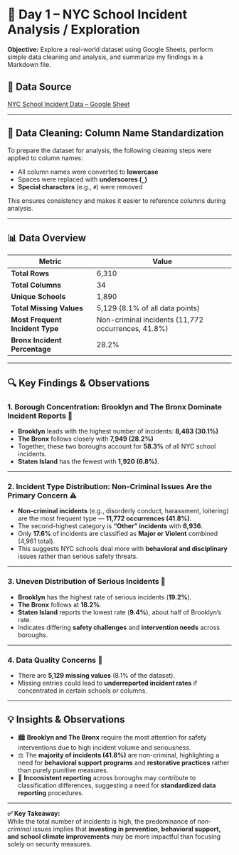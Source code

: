 # 🏫 Day 1 – NYC School Incident Analysis / Exploration
**Objective:** Explore a real-world dataset using Google Sheets, perform simple data cleaning and analysis, and summarize my findings in a Markdown file. 

## 🔗 Data Source
[NYC School Incident Data – Google Sheet](https://docs.google.com/spreadsheets/d/1fWFxYKdvhUIfAWDK6m5W6Ozl79oLoV8z-oe-TNpwErY/edit?gid=1900642373#gid=1900642373)

---

## 🧹 Data Cleaning: Column Name Standardization
To prepare the dataset for analysis, the following cleaning steps were applied to column names:

- All column names were converted to **lowercase**  
- Spaces were replaced with **underscores (`_`)**  
- **Special characters** (e.g., `#`) were removed  

This ensures consistency and makes it easier to reference columns during analysis.

---

## 📊 Data Overview

| **Metric** | **Value** |
|-------------|------------|
| **Total Rows** | 6,310 |
| **Total Columns** | 34 |
| **Unique Schools** | 1,890 |
| **Total Missing Values** | 5,129 (8.1% of all data points) |
| **Most Frequent Incident Type** | Non-criminal incidents (11,772 occurrences, 41.8%) |
| **Bronx Incident Percentage** | 28.2% |

---

## 🔍 Key Findings & Observations

### 1. Borough Concentration: Brooklyn and The Bronx Dominate Incident Reports 🗽
- **Brooklyn** leads with the highest number of incidents: **8,483 (30.1%)**  
- **The Bronx** follows closely with **7,949 (28.2%)**  
- Together, these two boroughs account for **58.3%** of all NYC school incidents.  
- **Staten Island** has the fewest with **1,920 (6.8%)**.

---

### 2. Incident Type Distribution: Non-Criminal Issues Are the Primary Concern ⚠️
- **Non-criminal incidents** (e.g., disorderly conduct, harassment, loitering) are the most frequent type — **11,772 occurrences (41.8%)**.  
- The second-highest category is **“Other” incidents** with **6,936**.  
- Only **17.6%** of incidents are classified as **Major or Violent** combined (4,961 total).  
- This suggests NYC schools deal more with **behavioral and disciplinary** issues rather than serious safety threats.

---

### 3. Uneven Distribution of Serious Incidents 🚨
- **Brooklyn** has the highest rate of serious incidents (**19.2%**).  
- **The Bronx** follows at **18.2%**.  
- **Staten Island** reports the lowest rate (**9.4%**), about half of Brooklyn’s rate.  
- Indicates differing **safety challenges** and **intervention needs** across boroughs.

---

### 4. Data Quality Concerns 🧹
- There are **5,129 missing values** (8.1% of the dataset).  
- Missing entries could lead to **underreported incident rates** if concentrated in certain schools or columns.  

---

## 💡 Insights & Observations
- 🏙 **Brooklyn and The Bronx** require the most attention for safety interventions due to high incident volume and seriousness.  
- ⚖️ The **majority of incidents (41.8%)** are non-criminal, highlighting a need for **behavioral support programs** and **restorative practices** rather than purely punitive measures.  
- 🧩 **Inconsistent reporting** across boroughs may contribute to classification differences, suggesting a need for **standardized data reporting** procedures.

---

**✅ Key Takeaway:**  
While the total number of incidents is high, the predominance of *non-criminal* issues implies that **investing in prevention, behavioral support, and school climate improvements** may be more impactful than focusing solely on security measures.
